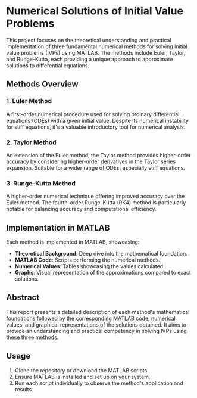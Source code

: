 # Numerical Solutions of Initial Value Problems

This project focuses on the theoretical understanding and practical implementation of three fundamental numerical methods for solving initial value problems (IVPs) using MATLAB. The methods include Euler, Taylor, and Runge-Kutta, each providing a unique approach to approximate solutions to differential equations.

## Methods Overview

### 1. Euler Method
A first-order numerical procedure used for solving ordinary differential equations (ODEs) with a given initial value. Despite its numerical instability for stiff equations, it's a valuable introductory tool for numerical analysis.

### 2. Taylor Method
An extension of the Euler method, the Taylor method provides higher-order accuracy by considering higher-order derivatives in the Taylor series expansion. Suitable for a wider range of ODEs, especially stiff equations.

### 3. Runge-Kutta Method
A higher-order numerical technique offering improved accuracy over the Euler method. The fourth-order Runge-Kutta (RK4) method is particularly notable for balancing accuracy and computational efficiency.

## Implementation in MATLAB

Each method is implemented in MATLAB, showcasing:
- **Theoretical Background**: Deep dive into the mathematical foundation.
- **MATLAB Code**: Scripts performing the numerical methods.
- **Numerical Values**: Tables showcasing the values calculated.
- **Graphs**: Visual representation of the approximations compared to exact solutions.

## Abstract

This report presents a detailed description of each method's mathematical foundations followed by the corresponding MATLAB code, numerical values, and graphical representations of the solutions obtained. It aims to provide an understanding and practical competency in solving IVPs using these three methods.

## Usage

1. Clone the repository or download the MATLAB scripts.
2. Ensure MATLAB is installed and set up on your system.
3. Run each script individually to observe the method's application and results.
